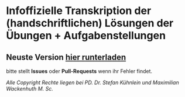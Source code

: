 # Infoffizielle Transkription der (handschriftlichen) Lösungen der Übungen + Aufgabenstellungen

## Neuste Version [hier runterladen](https://github.com/FreGeh/aufgabensammlung_lineare_algebra_ss25/releases/tag/continuous)

bitte stellt **Issues** oder **Pull-Requests** wenn ihr Fehler findet.

*Alle Copyright Rechte liegen bei PD. Dr. Stefan Kühnlein und Maximilian Wackenhuth M. Sc.*
